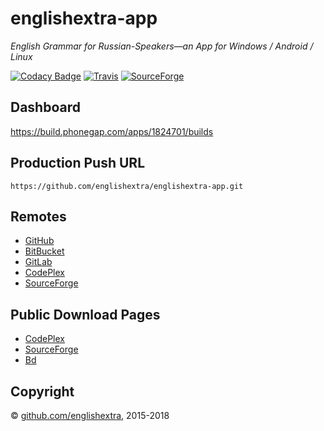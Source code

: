 # englishextra-app

*English Grammar for Russian-Speakers—an App for Windows / Android / Linux*

[![Codacy Badge](https://api.codacy.com/project/badge/Grade/7c948a05225f4a589590ade4a1aee11f)](https://www.codacy.com/app/englishextra/englishextra-app?utm_source=github.com&utm_medium=referral&utm_content=englishextra/englishextra-app&utm_campaign=badger)
[![Travis](https://img.shields.io/travis/englishextra/englishextra-app.svg)](https://github.com/englishextra/englishextra-app)
[![SourceForge](https://img.shields.io/sourceforge/dm/englishextra-app.svg)](https://sourceforge.net/projects/englishextra-app/)

## Dashboard

<https://build.phonegap.com/apps/1824701/builds>

## Production Push URL

```
https://github.com/englishextra/englishextra-app.git
```

## Remotes

- [GitHub](https://github.com/englishextra/englishextra-app)
- [BitBucket](https://bitbucket.org/englishextra/englishextra-app)
- [GitLab](https://gitlab.com/englishextra/englishextra-app)
- [CodePlex](https://englishextraapp.codeplex.com/SourceControl/latest)
- [SourceForge](https://sourceforge.net/p/englishextra-app/code/)

## Public Download Pages

- [CodePlex](https://englishextraapp.codeplex.com/releases/)
- [SourceForge](https://sourceforge.net/projects/englishextra-app/files/)
- [Bd](https://build.phonegap.com/apps/1824701/share)

## Copyright

© [github.com/englishextra](https://github.com/englishextra), 2015-2018